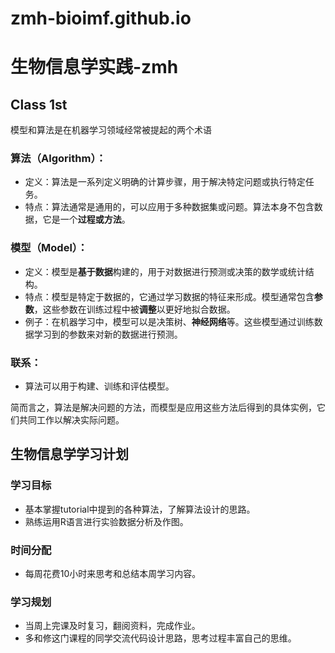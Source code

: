 # zmh-bioimf.github.io
# 生物信息学实践-zmh
## Class 1st
模型和算法是在机器学习领域经常被提起的两个术语
### 算法（Algorithm）：
- 定义：算法是一系列定义明确的计算步骤，用于解决特定问题或执行特定任务。
- 特点：算法通常是通用的，可以应用于多种数据集或问题。算法本身不包含数据，它是一个**过程或方法**。

### 模型（Model）：
- 定义：模型是**基于数据**构建的，用于对数据进行预测或决策的数学或统计结构。
- 特点：模型是特定于数据的，它通过学习数据的特征来形成。模型通常包含**参数**，这些参数在训练过程中被**调整**以更好地拟合数据。
- 例子：在机器学习中，模型可以是决策树、**神经网络**等。这些模型通过训练数据学习到的参数来对新的数据进行预测。

### 联系：
- 算法可以用于构建、训练和评估模型。

简而言之，算法是解决问题的方法，而模型是应用这些方法后得到的具体实例，它们共同工作以解决实际问题。

## 生物信息学学习计划
### 学习目标
- 基本掌握tutorial中提到的各种算法，了解算法设计的思路。
- 熟练运用R语言进行实验数据分析及作图。
### 时间分配
- 每周花费10小时来思考和总结本周学习内容。
### 学习规划
- 当周上完课及时复习，翻阅资料，完成作业。
- 多和修这门课程的同学交流代码设计思路，思考过程丰富自己的思维。
